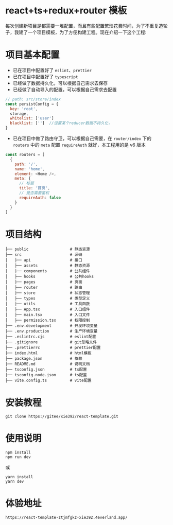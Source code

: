 # react+ts+redux+router 模板

每次创建新项目是都需要一堆配置，而且有些配置繁琐花费时间，为了不重复造轮子，我建了一个项目模板，为了方便构建工程。现在介绍一下这个工程:

# 项目基本配置

- 已在项目中配置好了 `eslint`、`prettier`
- 已在项目中配置好了 `typescript`
- 已经做了数据持久化，可以根据自己需求去保存
- 已经做了自动导入的配置，可以根据自己需求去配置
```js
// path: src/store/index
const persistConfig = {
  key: 'root',
  storage,
  whitelist: ['user']
  blacklist: ['']  //设置某个reducer数据不持久化，
}
```
- 已在项目中做了路由守卫，可以根据自己需要，在 `router/index` 下的 `routers` 中的 `meta` 配置 `requireAuth` 就好，本工程用的是 v6 版本

```js
const routers = [
  {
    path: '/',
    name: 'home',
    element: <Home />,
    meta: {
      // 标题
      title: '首页',
      // 是否需要鉴权
      requireAuth: false
    }
  }
]
```

# 项目结构

```shell
├── public                  # 静态资源
├── src                     # 源码
│   ├── api                 # 接口
│   ├── assets              # 静态资源
│   ├── components          # 公共组件
│   ├── hooks               # 公共hooks
│   ├── pages               # 页面
│   ├── router              # 路由
│   ├── store               # 状态管理
│   ├── types               # 类型定义
│   ├── utils               # 工具函数
│   ├── App.tsx             # 入口组件
│   ├── main.tsx            # 入口文件
│   ├── permission.tsx      # 权限控制
├── .env.development        # 开发环境变量
├── .env.production         # 生产环境变量
├── .eslintrc.cjs           # eslint配置
├── .gitignore              # git忽略文件
├── .prettierrc             # prettier配置
├── index.html              # html模板
├── package.json            # 依赖
├── README.md               # 说明文档
├── tsconfig.json           # ts配置
├── tsconfig.node.json      # ts配置
├── vite.config.ts          # vite配置
```

# 安装教程

```shell
git clone https://gitee/xie392/react-template.git
```

# 使用说明

```shell
npm install
npm run dev
```

或

```shell
yarn install
yarn dev
```

# 体验地址
```shell
https://react-template-ztjmfgkz-xie392.4everland.app/
```
